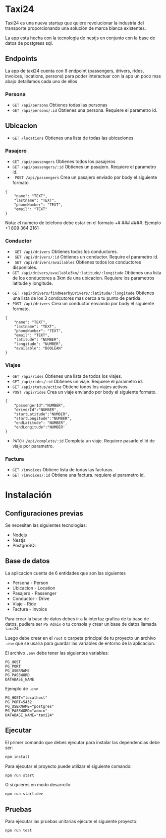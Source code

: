 # Taxi24

Taxi24 es una nueva startup que quiere revolucionar la industria del transporte proporcionando
una solución de marca blanca existentes.

La app esta hecha con la tecnologia de nestjs en conjunto con la base de datos de postgress sql.

## Endpoints

La app de taxi24 cuenta con 6 endpoint (passengers, drivers, rides, invoices, locations, persons) para poder interactuar con la app un poco mas abajo detallamos cada uno de ellos

### Persona

- `GET /api/persons` Obtienes todas las personas
- `GET /api/persons/:id` Obtienes una persona. Requiere el parametro id.

## Ubicacion

- `GET /locations` Obtienes una lista de todas las ubicaciones

### Pasajero

- `GET /api/passengers` Obtienes todos los pasajeros
- `GET /api/passengers/:id` Obtienes un pasajero. Requiere el parametro id.
- ` POST /api/passengers` Crea un pasajero enviado por body el siguiente formato

```
{
    "name": "TEXT",
    "lastname": "TEXT",
    "phoneNumber": "TEXT",
    "email": "TEXT"
}
```

Nota: el numero de telefono debe estar en el formato +# ### ####. Ejemplo +1 809 364 2161

### Conductor

- ` GET /api/drivers` Obtienes todos los conductores.
- ` GET /api/drivers/:id` Obtienes un conductor. Require el parametro id.
- ` GET /api/drivers/availables` Obtienes todos los conductores disponibles.
- `GET /api/drivers/available3km/:latitude/:longitude` Obtienes una lista de los conductores a 3km de una ubicacion. Requiere los parametros latitude y longitude.

* `GET /api/drivers/findNearbyDrivers/:latitude/:longitude` Obtienes una lista de los 3 condcutores mas cerca a tu punto de partida.
* `POST /api/drivers` Crea un conductor enviando por body el siguiente formato.

```
{
    "name": "TEXT",
    "lastname": "TEXT",
    "phoneNumber": "TEXT",
    "email": "TEXT",
    "latitude": "NUMBER",
    "longitude": "NUMBER",
    "available": "BOOLEAN"
}
```

### Viajes

- `GET /api/rides` Obtienes una lista de todos los viajes.
- `GET /api/rides/:id` Obtienes un viaje. Requiere el parametro id.
- `GET /api/status/active` Obtiene todos los viajes activos.
- `POST /api/rides` Crea un viaje enviando por body el siguiente formato.

```
{
    "passengerId":"NUMBER",
    "driverId":"NUMBER",
    "startLatitude":"NUMBER",
    "startLongitude":"NUMBER",
    "endLatitude": "NUMBER",
    "endLongitude":"NUMBER'
}

```

- `PATCH /api/complete/:id` Completa un viaje. Requiere pasarle el Id de viaje por parametro.

### Factura

- `GET /invoices` Obtiene lista de todas las facturas.
- `GET /invoices/:id` Obtiene una factura. requiere el parametro id.

# Instalación

## Configuraciones previas

Se necesitan las siguientes tecnologias:

- Nodejs
- Nestjs
- PostgreSQL

## Base de datos

La aplicacion cuenta de 6 entidades que son las siguientes

- Persona - Person
- Ubicacion - Location
- Pasajero - Passenger
- Conductor - Drive
- Viaje - Ride
- Factura - Invoice

Para crear la base de datos debes ir a la interfaz grafica de tu base de datos, pudiera ser `PG Admin` o tu consola y crear un base de datos llamada `taxi24`

Luego debe crear en el `root` o carpeta principal de tu proyecto un archivo `.env` que se usaria para guardar las variables de entorno de la aplicacion.

El archivo `.env` debe tener las siguientes variables:

```
PG_HOST
PG_PORT
PG_USERNAME
PG_PASSWORD
DATABASE_NAME
```

Ejemplo de `.env`

```
PG_HOST="localhost"
PG_PORT=5432
PG_USERNAME="postgres"
PG_PASSWORD="admin"
DATABASE_NAME="taxi24"
```

## Ejecutar

El primer comando que debes ejecutar para instalar las dependencias debe ser:

```bash
npm install
```

Para ejecutar el proyecto puede utilizar el siguiente comando:

```bash
npm run start

```

O si quieres en modo desarrollo

```bash
npm run start:dev
```

## Pruebas

Para ejecutar las pruebas unitarias ejecute el siguiente proyecto:

```bash
npm run test
```
